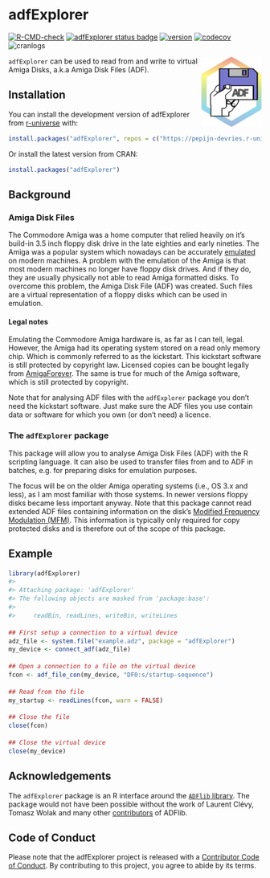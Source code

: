
# adfExplorer

<!-- badges: start -->

[![R-CMD-check](https://github.com/pepijn-devries/adfExplorer/actions/workflows/R-CMD-check.yaml/badge.svg)](https://github.com/pepijn-devries/adfExplorer/actions/workflows/R-CMD-check.yaml)
[![adfExplorer status
badge](https://pepijn-devries.r-universe.dev/badges/adfExplorer)](https://pepijn-devries.r-universe.dev/adfExplorer)
[![version](https://www.r-pkg.org/badges/version/adfExplorer)](https://CRAN.R-project.org/package=adfExplorer)
[![codecov](https://codecov.io/gh/pepijn-devries/adfExplorer/graph/badge.svg?token=COQ0P9CFWV)](https://app.codecov.io/gh/pepijn-devries/adfExplorer)
![cranlogs](https://cranlogs.r-pkg.org/badges/adfExplorer)
<!-- badges: end -->

<img src="man/figures/logo.svg" align="right" height="139" copyright="cc-sa" alt="logo" class="pkgdown-hide" />

`adfExplorer` can be used to read from and write to virtual Amiga Disks,
a.k.a Amiga Disk Files (ADF).

## Installation

You can install the development version of adfExplorer from
[r-universe](https://pepijn-devries.r-universe.dev/adfExplorer) with:

``` r
install.packages("adfExplorer", repos = c("https://pepijn-devries.r-universe.dev", "https://cloud.r-project.org"))
```

Or install the latest version from CRAN:

``` r
install.packages("adfExplorer")
```

## Background

### Amiga Disk Files

The Commodore Amiga was a home computer that relied heavily on it’s
build-in 3.5 inch floppy disk drive in the late eighties and early
nineties. The Amiga was a popular system which nowadays can be
accurately [emulated](https://en.wikipedia.org/wiki/Amiga_emulation) on
modern machines. A problem with the emulation of the Amiga is that most
modern machines no longer have floppy disk drives. And if they do, they
are usually physically not able to read Amiga formatted disks. To
overcome this problem, the Amiga Disk File (ADF) was created. Such files
are a virtual representation of a floppy disks which can be used in
emulation.

#### Legal notes

Emulating the Commodore Amiga hardware is, as far as I can tell, legal.
However, the Amiga had its operating system stored on a read only memory
chip. Which is commonly referred to as the kickstart. This kickstart
software is still protected by copyright law. Licensed copies can be
bought legally from [AmigaForever](https://www.amigaforever.com). The
same is true for much of the Amiga software, which is still protected by
copyright.

Note that for analysing ADF files with the `adfExplorer` package you
don’t need the kickstart software. Just make sure the ADF files you use
contain data or software for which you own (or don’t need) a licence.

### The `adfExplorer` package

This package will allow you to analyse Amiga Disk Files (ADF) with the R
scripting language. It can also be used to transfer files from and to
ADF in batches, e.g. for preparing disks for emulation purposes.

The focus will be on the older Amiga operating systems (i.e., OS 3.x and
less), as I am most familiar with those systems. In newer versions
floppy disks became less important anyway. Note that this package cannot
read extended ADF files containing information on the disk’s [Modified
Frequency Modulation
(MFM)](https://en.wikipedia.org/wiki/Modified_Frequency_Modulation).
This information is typically only required for copy protected disks and
is therefore out of the scope of this package.

## Example

``` r
library(adfExplorer)
#> 
#> Attaching package: 'adfExplorer'
#> The following objects are masked from 'package:base':
#> 
#>     readBin, readLines, writeBin, writeLines

## First setup a connection to a virtual device
adz_file <- system.file("example.adz", package = "adfExplorer")
my_device <- connect_adf(adz_file)

## Open a connection to a file on the virtual device
fcon <- adf_file_con(my_device, "DF0:s/startup-sequence")

## Read from the file
my_startup <- readLines(fcon, warn = FALSE)

## Close the file
close(fcon)

## Close the virtual device
close(my_device)
```

## Acknowledgements

The `adfExplorer` package is an R interface around the [`ADFlib`
library](https://github.com/lclevy/ADFlib). The package would not have
been possible without the work of Laurent Clévy, Tomasz Wolak and many
other
[contributors](https://github.com/lclevy/ADFlib/blob/master/AUTHORS) of
ADFlib.

## Code of Conduct

Please note that the adfExplorer project is released with a [Contributor
Code of
Conduct](https://contributor-covenant.org/version/2/1/CODE_OF_CONDUCT.html).
By contributing to this project, you agree to abide by its terms.
